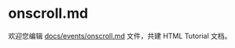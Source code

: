 onscroll.md
===

欢迎您编辑 <a target="__blank" href="https://github.com/jaywcjlove/html-tutorial/blob/master/docs/events/onscroll.md">docs/events/onscroll.md</a> 文件，共建 HTML Tutorial 文档。